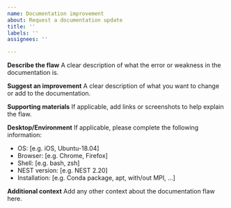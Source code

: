 ```yaml
---
name: Documentation improvement
about: Request a documentation update
title: ''
labels: ''
assignees: ''

---
```


**Describe the flaw**
A clear description of what the error or weakness in the documentation is.

**Suggest an improvement**
A clear description of what you want to change or add to the documentation.

**Supporting materials**
If applicable, add links or screenshots to help explain the flaw.

**Desktop/Environment**
If applicable, please complete the following information:
 - OS: [e.g. iOS, Ubuntu-18.04]
 - Browser: [e.g. Chrome, Firefox]
 - Shell: [e.g. bash, zsh]
 - NEST version: [e.g. NEST 2.20]
 - Installation: [e.g. Conda package, apt, with/out MPI, ...]

**Additional context**
Add any other context about the documentation flaw here.
